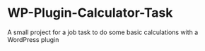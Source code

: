 # WP-Plugin-Calculator-Task
A small project for a job task to do some basic calculations with a WordPress plugin
